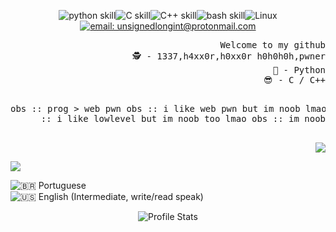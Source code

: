 <div align="center">
  
  
![python skill](https://img.shields.io/badge/Python-14354C?style=for-the-badge&logo=python&logoColor=white)![C skill](https://img.shields.io/badge/C-00599C?style=for-the-badge&logo=c&logoColor=white)![C++ skill](https://img.shields.io/badge/C%2B%2B-00599C?style=for-the-badge&logo=c%2B%2B&logoColor=white)![bash skill](https://img.shields.io/badge/Shell_Script-121011?style=for-the-badge&logo=gnu-bash&logoColor=white)![Linux](https://img.shields.io/badge/Linux-FCC624?&style=for-the-badge&logo=linux&logoColor=000)  [![email: unsignedlongint@protonmail.com](https://img.shields.io/badge/email-8B89CC?&style=for-the-badge&logo=protonmail&logoColor=FFF)](mailto:unsignedlongint@protonmail.com)

<div align="right">
<pre>
Welcome to my github
🕵 - 1337,h4xx0r,h0xx0r h0h0h0h,pwner
🐍 - Python
😎 - C / C++

obs :: prog > web pwn
obs :: i like web pwn but im noob lmao
obs :: i like lowlevel but im noob too lmao
obs :: im noob

<img src="https://github-readme-stats.vercel.app/api/top-langs/?username=demon-i386&hide_border=true&show_icons=true&title_color=ddd&icon_color=ddd&text_color=fff&bg_color=222&langs_count=15" align="center">
</pre>
</div>

<div align="left">
<img src="https://media.giphy.com/media/bi6RQ5x3tqoSI/giphy.gif">
  
![:brazil: Portuguese ](https://img.shields.io/badge/Portugu%C3%AAs-4CAF72?&label=Materno&labelColor=222&style=for-the-badge&logo=pt-br&logoColor=000)<br/>
![:us: English (Intermediate, write/read speak)](https://img.shields.io/badge/English-4C51AF?&label=Intermediate%2C%20read/write&labelColor=222&style=for-the-badge&logo=pt-br&logoColor=000)
</div>



![Profile Stats](https://github-readme-stats.vercel.app/api?username=demon-i386&hide_border=true&show_icons=true&title_color=ddd&icon_color=ddd&text_color=fff&bg_color=222)



